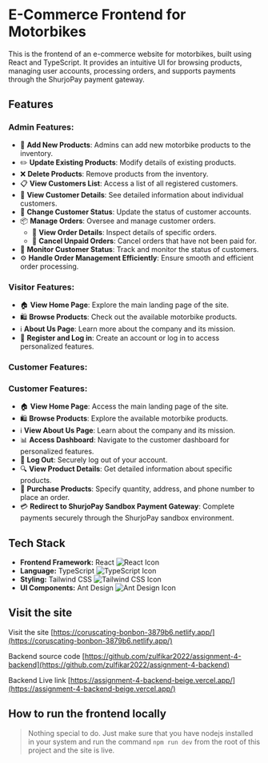 # E-Commerce Frontend for Motorbikes

This is the frontend of an e-commerce website for motorbikes, built using React and TypeScript. It provides an intuitive UI for browsing products, managing user accounts, processing orders, and supports payments through the ShurjoPay payment gateway.

## Features

### Admin Features:

- 🛒 **Add New Products**: Admins can add new motorbike products to the inventory.
- ✏️ **Update Existing Products**: Modify details of existing products.
- ❌ **Delete Products**: Remove products from the inventory.
- 📋 **View Customers List**: Access a list of all registered customers.
- 👤 **View Customer Details**: See detailed information about individual customers.
- 🔄 **Change Customer Status**: Update the status of customer accounts.
- 📦 **Manage Orders**: Oversee and manage customer orders.
  - 📑 **View Order Details**: Inspect details of specific orders.
  - 🚫 **Cancel Unpaid Orders**: Cancel orders that have not been paid for.
- 👀 **Monitor Customer Status**: Track and monitor the status of customers.
- ⚙️ **Handle Order Management Efficiently**: Ensure smooth and efficient order processing.

### Visitor Features:

- 🏠 **View Home Page**: Explore the main landing page of the site.
- 🛍️ **Browse Products**: Check out the available motorbike products.
- ℹ️ **About Us Page**: Learn more about the company and its mission.
- 🔐 **Register and Log in**: Create an account or log in to access personalized features.

### Customer Features:

### Customer Features:

- 🏠 **View Home Page**: Access the main landing page of the site.
- 🛍️ **Browse Products**: Explore the available motorbike products.
- ℹ️ **View About Us Page**: Learn about the company and its mission.
- 📊 **Access Dashboard**: Navigate to the customer dashboard for personalized features.
- 🚪 **Log Out**: Securely log out of your account.
- 🔍 **View Product Details**: Get detailed information about specific products.
- 🛒 **Purchase Products**: Specify quantity, address, and phone number to place an order.
- 💳 **Redirect to ShurjoPay Sandbox Payment Gateway**: Complete payments securely through the ShurjoPay sandbox environment.

## Tech Stack

- **Frontend Framework:** React ![React Icon](https://img.shields.io/badge/-React-61DAFB?logo=react&logoColor=white&style=flat-square)
- **Language:** TypeScript ![TypeScript Icon](https://img.shields.io/badge/-TypeScript-007ACC?logo=typescript&logoColor=white&style=flat-square)
- **Styling:** Tailwind CSS ![Tailwind CSS Icon](https://img.shields.io/badge/-Tailwind%20CSS-38B2AC?logo=tailwind-css&logoColor=white&style=flat-square)
- **UI Components:** Ant Design ![Ant Design Icon](https://img.shields.io/badge/-Ant%20Design-0170FE?logo=ant-design&logoColor=white&style=flat-square)

## Visit the site

Visit the site [https://coruscating-bonbon-3879b6.netlify.app/](https://coruscating-bonbon-3879b6.netlify.app/) <br/>

Backend source code [https://github.com/zulfikar2022/assignment-4-backend](https://github.com/zulfikar2022/assignment-4-backend) <br/>

Backend Live link [https://assignment-4-backend-beige.vercel.app/](https://assignment-4-backend-beige.vercel.app/) <br/>

## How to run the frontend locally

> Nothing special to do. Just make sure that you have nodejs installed in your system and run the command `npm run dev` from the root of this project and the site is live.

